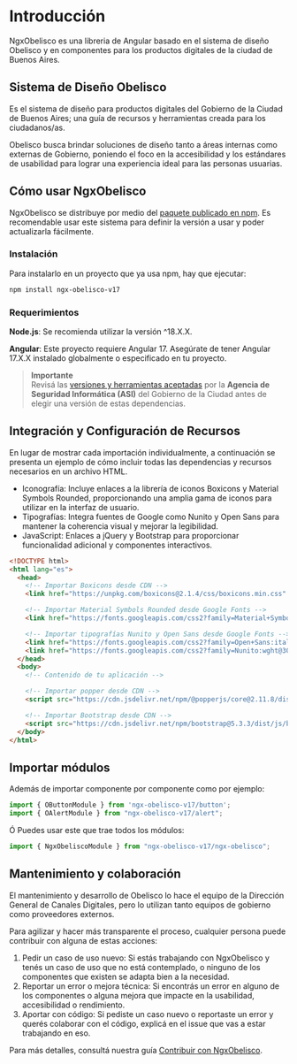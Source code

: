 # Introducción

NgxObelisco es una libreria de Angular basado en el sistema de diseño Obelisco y en componentes para los productos digitales de la ciudad de Buenos Aires.

## Sistema de Diseño Obelisco

Es el sistema de diseño para productos digitales del Gobierno de la Ciudad de Buenos Aires; una guía de recursos y herramientas creada para los ciudadanos/as.

Obelisco busca brindar soluciones de diseño tanto a áreas internas como externas de Gobierno, poniendo el foco en la accesibilidad y los estándares de usabilidad para lograr una experiencia ideal para las personas usuarias.

## Cómo usar NgxObelisco

NgxObelisco se distribuye por medio del [paquete publicado en npm](https://www.npmjs.com/package/ngx-obelisco). Es recomendable usar este sistema para definir la versión a usar y poder actualizarla fácilmente.

### Instalación

Para instalarlo en un proyecto que ya usa npm, hay que ejecutar:

```bash
npm install ngx-obelisco-v17
```

### Requerimientos

**Node.js**: Se recomienda utilizar la versión ^18.X.X.

**Angular**: Este proyecto requiere Angular 17. Asegúrate de tener Angular 17.X.X instalado globalmente o especificado en tu proyecto.

> **Importante**  
> Revisá las [versiones y herramientas aceptadas](https://asijira-confluence.buenosaires.gob.ar/display/ASI/Versiones++y+Herramientas+aceptadas+por+la+ASI) por la **Agencia de Seguridad Informática (ASI)** del Gobierno de la Ciudad antes de elegir una versión de estas dependencias.

## Integración y Configuración de Recursos

En lugar de mostrar cada importación individualmente, a continuación se presenta un ejemplo de cómo incluir todas las dependencias y recursos necesarios en un archivo HTML.

- Iconografía: Incluye enlaces a la librería de iconos Boxicons y Material Symbols Rounded, proporcionando una amplia gama de iconos para utilizar en la interfaz de usuario.
- Tipografías: Integra fuentes de Google como Nunito y Open Sans para mantener la coherencia visual y mejorar la legibilidad.
- JavaScript: Enlaces a jQuery y Bootstrap para proporcionar funcionalidad adicional y componentes interactivos.

```html
<!DOCTYPE html>
<html lang="es">
  <head>
    <!-- Importar Boxicons desde CDN -->
    <link href="https://unpkg.com/boxicons@2.1.4/css/boxicons.min.css" rel="stylesheet" />

    <!-- Importar Material Symbols Rounded desde Google Fonts -->
    <link href="https://fonts.googleapis.com/css2?family=Material+Symbols+Rounded:opsz,wght,FILL,GRAD@24,400,1,0" rel="stylesheet" />

    <!-- Importar tipografías Nunito y Open Sans desde Google Fonts -->
    <link href="https://fonts.googleapis.com/css2?family=Open+Sans:ital,wght@0,400;0,600;0,700;1,400&display=swap" rel="stylesheet" />
    <link href="https://fonts.googleapis.com/css2?family=Nunito:wght@300;400;600;700&display=swap" rel="stylesheet" />
  </head>
  <body>
    <!-- Contenido de tu aplicación -->

    <!-- Importar popper desde CDN -->
    <script src="https://cdn.jsdelivr.net/npm/@popperjs/core@2.11.8/dist/umd/popper.min.js" integrity="sha384-I7E8VVD/ismYTF4hNIPjVp/Zjvgyol6VFvRkX/vR+Vc4jQkC+hVqc2pM8ODewa9r" crossOrigin="anonymous"></script>

    <!-- Importar Bootstrap desde CDN -->
    <script src="https://cdn.jsdelivr.net/npm/bootstrap@5.3.3/dist/js/bootstrap.min.js" integrity="sha384-0pUGZvbkm6XF6gxjEnlmuGrJXVbNuzT9qBBavbLwCsOGabYfZo0T0to5eqruptLy" crossOrigin="anonymous"></script>
  </body>
</html>
```

## Importar módulos

Además de importar componente por componente como por ejemplo:

```js
import { OButtonModule } from 'ngx-obelisco-v17/button';
import { OAlertModule } from "ngx-obelisco-v17/alert";
```

Ó Puedes usar este que trae todos los módulos:

```js
import { NgxObeliscoModule } from "ngx-obelisco-v17/ngx-obelisco";
```

## Mantenimiento y colaboración

El mantenimiento y desarrollo de Obelisco lo hace el equipo de la Dirección General de Canales Digitales, pero lo utilizan tanto equipos de gobierno como proveedores externos.

Para agilizar y hacer más transparente el proceso, cualquier persona puede contribuir con alguna de estas acciones:

1. Pedir un caso de uso nuevo: Si estás trabajando con NgxObelisco y tenés un caso de uso que no está contemplado, o ninguno de los componentes que existen se adapta bien a la necesidad.
2. Reportar un error o mejora técnica: Si encontrás un error en alguno de los componentes o alguna mejora que impacte en la usabilidad, accesibilidad o rendimiento.
3. Aportar con código: Si pediste un caso nuevo o reportaste un error y querés colaborar con el código, explicá en el issue que vas a estar trabajando en eso.

Para más detalles, consultá nuestra guía [Contribuir con NgxObelisco](https://github.com/gcba/ngx-obelisco-v17/blob/main/CONTRIBUTING.md).
